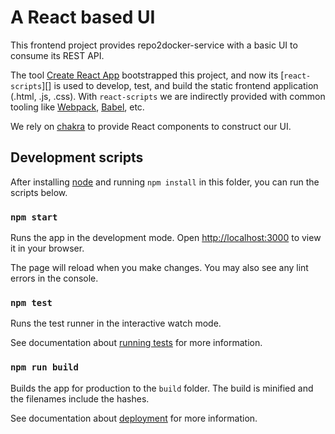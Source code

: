 # A React based UI

This frontend project provides repo2docker-service with a basic UI to consume
its REST API.

The tool [Create React App][] bootstrapped this project, and now its
[`react-scripts`][] is used to develop, test, and build the static frontend
application (.html, .js, .css). With `react-scripts` we are indirectly provided
with common tooling like [Webpack][], [Babel][], etc.

We rely on [chakra][] to provide React components to construct our UI.

## Development scripts

After installing [node][] and running `npm install` in this folder, you can run
the scripts below.

### `npm start`

Runs the app in the development mode. Open
[http://localhost:3000](http://localhost:3000) to view it in your browser.

The page will reload when you make changes. You may also see any lint errors in
the console.

### `npm test`

Runs the test runner in the interactive watch mode.

See documentation about [running tests][] for more information.

### `npm run build`

Builds the app for production to the `build` folder. The build is minified and
the filenames include the hashes.

See documentation about [deployment][] for more information.

[create react app]: https://create-react-app.dev/docs/getting-started/
[deployment]: https://create-react-app.dev/docs/deployment/
[node]: https://nodejs.org/en/
[running tests]: https://create-react-app.dev/docs/running-tests/
[react-scripts]: https://github.com/facebook/create-react-app/tree/main/packages/react-scripts
[babel]: https://babeljs.io/
[webpack]: https://webpack.js.org/
[chakra]: https://chakra-ui.com/
